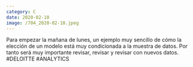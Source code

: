 ```yaml
--- 
category: C 
date: 2020-02-10 
image: /704_2020-02-10.jpeg 
--- 
```


Para empezar la mañana de lunes, un ejemplo muy sencillo de cómo la elección de un modelo está muy condicionada a la muestra de datos. Por tanto será muy importante revisar, revisar y revisar con nuevos datos. #DELOITTE #ANALYTICS